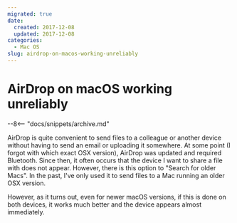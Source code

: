```yaml
---
migrated: true
date:
  created: 2017-12-08
  updated: 2017-12-08
categories:
  - Mac OS
slug: airdrop-on-macos-working-unreliably
---
```

# AirDrop on macOS working unreliably

--8<-- "docs/snippets/archive.md"

AirDrop is quite convenient to send files to a colleague or another device without having to send an email or uploading it somewhere.
At some point (I forgot with which exact OSX version), AirDrop was updated and required Bluetooth.
Since then, it often occurs that the device I want to share a file with does not appear.
However, there is this option to "Search for older Macs".
In the past, I've only used it to send files to a Mac running an older OSX version.

However, as it turns out, even for newer macOS versions, if this is done on both devices, it works much better and the device appears almost immediately.
